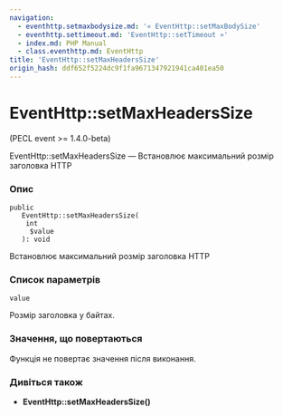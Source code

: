 ```yaml
---
navigation:
  - eventhttp.setmaxbodysize.md: '« EventHttp::setMaxBodySize'
  - eventhttp.settimeout.md: 'EventHttp::setTimeout »'
  - index.md: PHP Manual
  - class.eventhttp.md: EventHttp
title: 'EventHttp::setMaxHeadersSize'
origin_hash: ddf652f5224dc9f1fa9671347921941ca401ea50
---
```

# EventHttp::setMaxHeadersSize

(PECL event >= 1.4.0-beta)

EventHttp::setMaxHeadersSize — Встановлює максимальний розмір заголовка HTTP

### Опис

```methodsynopsis
public
   EventHttp::setMaxHeadersSize(
    int
     $value
   ): void
```

Встановлює максимальний розмір заголовка HTTP

### Список параметрів

`value`

Розмір заголовка у байтах.

### Значення, що повертаються

Функція не повертає значення після виконання.

### Дивіться також

-   **EventHttp::setMaxHeadersSize()**
